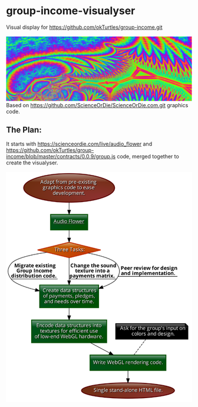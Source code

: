 # group-income-visualyser
Visual display for https://github.com/okTurtles/group-income.git
<br><br>
<img src="https://github.com/CrazedCoding/group-income-visualyser/raw/main/contribution.png">
<br>
Based on https://github.com/ScienceOrDie/ScienceOrDie.com.git graphics code.
<br>
## The Plan:
It starts with https://scienceordie.com/live/audio_flower and https://github.com/okTurtles/group-income/blob/master/contracts/0.0.9/group.js code, merged together to create the visualyser.
<br><br>
<img src="https://github.com/CrazedCoding/group-income-visualyser/raw/main/dev-plan.png" width="758">
